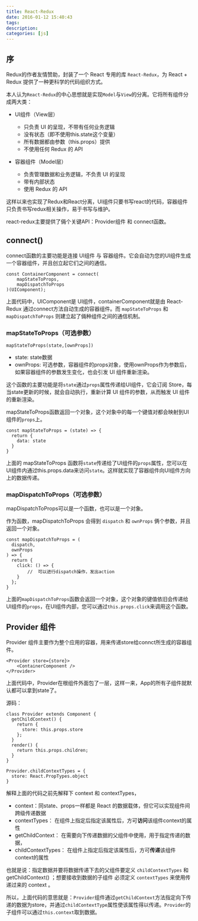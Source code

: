 ```yaml
---
title: React-Redux
date: 2016-01-12 15:40:43
tags:
description:
categories: [js]
---
```


## 序
Redux的作者友情赞助，封装了一个 React 专用的库 `React-Redux`，为 React + Redux 提供了一种更科学的代码组织方式。

本人认为`React-Redux`的中心思想就是实现`Model`与`View`的分离。它将所有组件分成两大类：

+ UI组件（View层）

	- 只负责 UI 的呈现，不带有任何业务逻辑
	- 没有状态（即不使用this.state这个变量）
	- 所有数据都由参数（this.props）提供
	- 不使用任何 Redux 的 API

+ 容器组件（Model层）

	- 负责管理数据和业务逻辑，不负责 UI 的呈现
	- 带有内部状态
	- 使用 Redux 的 API

这样以来也实现了Redux和React分离，UI组件只要书写react的代码，容器组件只负责书写redux相关操作，易于书写与维护。

react-redux主要提供了倆个关键API：Provider组件 和 connect函数。


## connect()
connect函数的主要功能是连接 UI组件 与 容器组件。它会自动为您的UI组件生成一个容器组件，并且创立起它们之间的通信。

```
const ContainerComponent = connect(
	mapStateToProps,
	mapDispatchToProps
)(UIComponent);
```

上面代码中，UIComponent是 UI组件，containerComponent就是由 React-Redux 通过connect方法自动生成的容器组件。而 `mapStateToProps` 和 `mapDispatchToProps` 则建立起了倆种组件之间的通信机制。

### mapStateToProps（可选参数）

`mapStateToProps(state,[ownProps])`

+ state: state数据
+ ownProps: 可选参数，容器组件的props对象，使用ownProps作为参数后，如果容器组件的参数发生变化，也会引发 UI 组件重新渲染。


这个函数的主要功能是将`state`通过`props`属性传递给UI组件，它会订阅 Store，每当state更新的时候，就会自动执行，重新计算 UI 组件的参数，从而触发 UI 组件的重新渲染。

mapStateToProps函数返回一个对象，这个对象中的每一个键值对都会映射到UI组件的`props`上。

```
const mapStateToProps = (state) => {
  return {
    data: state
  }
}
```

上面的 mapStateToProps 函数将`state`传递给了UI组件的`props`属性，您可以在UI组件内通过this.props.data来访问`state`。这样就实现了容器组件向UI组件方向上的数据传递。

### mapDispatchToProps（可选参数）

mapDispatchToProps可以是一个函数，也可以是一个对象。

作为函数，mapDispatchToProps 会得到 `dispatch` 和 `ownProps` 俩个参数，并且返回一个对象。

```
const mapDispatchToProps = (
  dispatch,
  ownProps
) => {
  return {
    click: () => {
    	//	可以进行dispatch操作，发出action
    }
  };
}
```

上面的`mapDispatchToProps`函数会返回一个对象，这个对象的键值依旧会传递给UI组件的`props`，在UI组件内部，您可以通过`this.props.click`来调用这个函数。


## Provider 组件

Provider 组件主要作为整个应用的容器，用来传递store给connct所生成的容器组件。

```
<Provider store={store}>
    <ContainerComponent />
</Provider>
```

上面代码中，Provider在根组件外面包了一层，这样一来，App的所有子组件就默认都可以拿到state了。

源码：

```
class Provider extends Component {
  getChildContext() {
    return {
      store: this.props.store
    };
  }
  render() {
    return this.props.children;
  }
}

Provider.childContextTypes = {
  store: React.PropTypes.object
}
```

解释上面的代码之前先解释下 context 和 contextTypes，

+ context：同state、props一样都是 React 的数据载体，但它可以实现组件间跨级传递数据
+ contextTypes： 在组件上指定后指定该属性后，方可**访问**该组件context的属性
+ getChildContext： 在需要向下传递数据的父组件中使用，用于指定传递的数据，
+ childContextTypes： 在组件上指定后指定该属性后，方可**传递**该组件context的属性

也就是说：指定数据并要将数据传递下去的父组件要定义 `childContextTypes` 和 getChildContext() ；想要接收到数据的子组件 必须定义 `contextTypes` 来使用传递过来的 context 。

所以，上面代码的意思就是：`Provider`组件通过`getChildContext`方法指定向下传递的数据为store，并通过`childContextType`属性使该属性得以传递。`Provider`的子组件可以通过`this.context`取到数据。